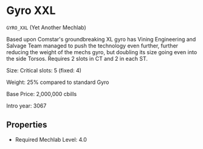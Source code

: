 # Gyro XXL

`GYRO_XXL` (Yet Another Mechlab)

Based upon Comstar's groundbreaking XL gyro has Vining Engineering and Salvage Team managed to push the technology even further, further reducing the weight of the mechs gyro, but doubling its size going even into the side Torsos. Requires 2 slots in CT and 2 in each ST.

Size: Critical slots: 5 (fixed: 4)

Weight: 25% compared to standard Gyro

Base Price: 2,000,000 cbills

Intro year: 3067

## Properties
* Required Mechlab Level: 4.0 
